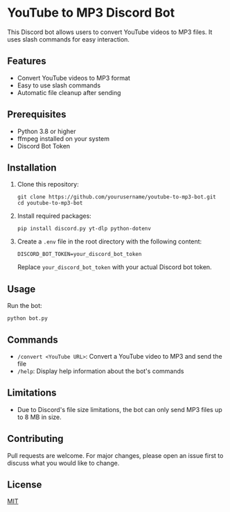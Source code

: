 # YouTube to MP3 Discord Bot

This Discord bot allows users to convert YouTube videos to MP3 files. It uses slash commands for easy interaction.

## Features

- Convert YouTube videos to MP3 format
- Easy to use slash commands
- Automatic file cleanup after sending

## Prerequisites

- Python 3.8 or higher
- ffmpeg installed on your system
- Discord Bot Token

## Installation

1. Clone this repository:
   ```
   git clone https://github.com/yourusername/youtube-to-mp3-bot.git
   cd youtube-to-mp3-bot
   ```

2. Install required packages:
   ```
   pip install discord.py yt-dlp python-dotenv
   ```

3. Create a `.env` file in the root directory with the following content:
   ```
   DISCORD_BOT_TOKEN=your_discord_bot_token
   ```
   Replace `your_discord_bot_token` with your actual Discord bot token.

## Usage

Run the bot:
```
python bot.py
```

## Commands

- `/convert <YouTube URL>`: Convert a YouTube video to MP3 and send the file
- `/help`: Display help information about the bot's commands

## Limitations

- Due to Discord's file size limitations, the bot can only send MP3 files up to 8 MB in size.

## Contributing

Pull requests are welcome. For major changes, please open an issue first to discuss what you would like to change.

## License

[MIT](https://choosealicense.com/licenses/mit/)